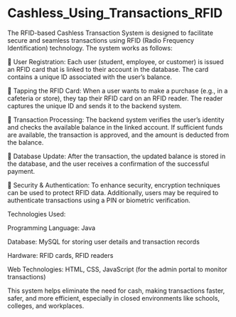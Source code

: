 # Cashless_Using_Transactions_RFID
The RFID-based Cashless Transaction System is designed to facilitate secure and seamless transactions using RFID (Radio Frequency Identification) technology. The system works as follows:

⿡ User Registration: Each user (student, employee, or customer) is issued an RFID card that is linked to their account in the database. The card contains a unique ID associated with the user’s balance.

⿢ Tapping the RFID Card: When a user wants to make a purchase (e.g., in a cafeteria or store), they tap their RFID card on an RFID reader. The reader captures the unique ID and sends it to the backend system.

⿣ Transaction Processing: The backend system verifies the user’s identity and checks the available balance in the linked account. If sufficient funds are available, the transaction is approved, and the amount is deducted from the balance.

⿤ Database Update: After the transaction, the updated balance is stored in the database, and the user receives a confirmation of the successful payment.

⿥ Security & Authentication: To enhance security, encryption techniques can be used to protect RFID data. Additionally, users may be required to authenticate transactions using a PIN or biometric verification.

Technologies Used:

Programming Language: Java

Database: MySQL for storing user details and transaction records

Hardware: RFID cards, RFID readers

Web Technologies: HTML, CSS, JavaScript (for the admin portal to monitor transactions)

This system helps eliminate the need for cash, making transactions faster, safer, and more efficient, especially in closed environments like schools, colleges, and workplaces.
